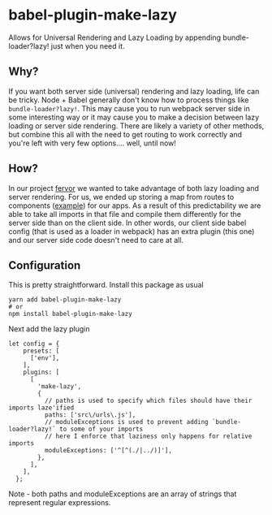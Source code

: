 # babel-plugin-make-lazy

Allows for Universal Rendering and Lazy Loading by appending bundle-loader?lazy! just when you need it.

Why?
----

If you want both server side (universal) rendering and lazy loading, life can be tricky. Node + Babel generally don't know how to process things like `bundle-loader?lazy!`. This may cause you to run webpack server side in some interesting way or it may cause you to make a decision between lazy loading or server side rendering. There are likely a variety of other methods, but combine this all with the need to get routing to work correctly and you're left with very few options.... well, until now!

How?
----

In our project [fervor](https://github.com/fervorous/fervor) we wanted to take advantage of both lazy loading and server rendering. For us, we ended up storing a map from routes to components ([example](https://github.com/fervorous/fervor-todo-mvc/blob/master/src/urls.js)) for our apps. As a result of this predictability we are able to take all imports in that file and compile them differently for the server side than on the client side. In other words, our client side babel config (that is used as a loader in webpack) has an extra plugin (this one) and our server side code doesn't need to care at all.

Configuration
----

This is pretty straightforward. Install this package as usual

```
yarn add babel-plugin-make-lazy
# or  
npm install babel-plugin-make-lazy
```   

Next add the lazy plugin

```
let config = {
    presets: [
      ['env'],
    ],
    plugins: [
      [
        'make-lazy',
        {
          // paths is used to specify which files should have their imports laze'ified
          paths: ['src\/urls\.js'],
          // moduleExceptions is used to prevent adding `bundle-loader?lazy!` to some of your imports
          // here I enforce that laziness only happens for relative imports
          moduleExceptions: ['^[^(./|../)]'],
        },
      ],
    ],
  };
```

Note - both paths and moduleExceptions are an array of strings that represent regular expressions.

